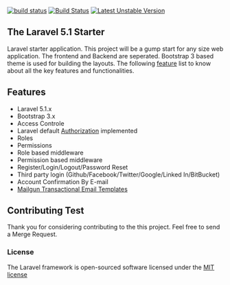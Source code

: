 [![build status](https://gitlab.com/nasirkhan/laravel-5-starter/badges/master/build.svg)](https://gitlab.com/nasirkhan/laravel-5-starter/commits/master)
[![Build Status](https://travis-ci.org/nasirkhan/laravel-5-starter-application.svg?branch=master)](https://travis-ci.org/nasirkhan/laravel-5-starter-application)
[![Latest Unstable Version](https://poser.pugx.org/nasirkhan/laravel-5-starter/v/unstable)](https://packagist.org/packages/nasirkhan/laravel-5-starter)

## The Laravel 5.1 Starter 

Laravel starter application. This project will be a gump start for any size web application. The frontend and Backend are seperated. Bootstrap 3 based theme is used for building the layouts. The following [feature](#feature) list to know about all the key features and functionalities. 

<a name="feature"></a>
## Features
* Laravel 5.1.x
* Bootstrap 3.x
* Access Controle
 * Laravel default [Authorization](https://laravel.com/docs/5.1/authorization) implemented
 * Roles
 * Permissions 
 * Role based middleware 
 * Permission based middleware
 * Register/Login/Logout/Password Reset
 * Third party login (Github/Facebook/Twitter/Google/Linked In/BitBucket)
 * Account Confirmation By E-mail
* [Mailgun Transactional Email Templates](https://github.com/mailgun/transactional-email-templates)

## Contributing Test

Thank you for considering contributing to the this project. Feel free to send a Merge Request.

### License

The Laravel framework is open-sourced software licensed under the [MIT license](http://opensource.org/licenses/MIT)
